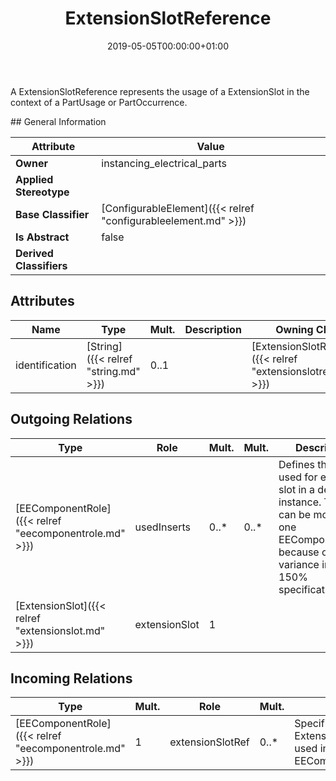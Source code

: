 ﻿---
title: ExtensionSlotReference
toc: false
type: specs
date: "2019-05-05T00:00:00+01:00"
draft: false
menu_name: vec120

# Prev/next pager order (if `docs_section_pager` enabled in `params.toml`)
weight: 
---
<html>   <head>     </head>   <body>     <p> A ExtensionSlotReference represents the usage of a ExtensionSlot in the context of a PartUsage or PartOccurrence.      </p>    </body> </html> 
## General Information

| Attribute               | Value |
|-------------------------|-------|
| **Owner**               | instancing_electrical_parts |
| **Applied Stereotype**  |   |
| **Base Classifier**     | [ConfigurableElement]({{< relref "configurableelement.md" >}})<br/>  |
| **Is Abstract**         | false |
| **Derived Classifiers** |   |


## Attributes
|  Name  |  Type  |  Mult.  |  Description  |  Owning Classifier  |
|--------|--------|---------|---------------|--------------|
|identification | [String]({{< relref "string.md" >}}) | 0..1 |  | [ExtensionSlotReference]({{< relref "extensionslotreference.md" >}}) |

## Outgoing Relations
|    Type  |   Role   |   Mult.   |   Mult.   |   Description   |
|----------|----------|-----------|-----------|-----------------|
| [EEComponentRole]({{< relref "eecomponentrole.md" >}}) | usedInserts | 0..* | 0..* | Defines the inserts used for extension slot in a defined instance. These can be more than one EEComponentRole, because of variance in a 150% specification.  |
| [ExtensionSlot]({{< relref "extensionslot.md" >}}) | extensionSlot | 1 |  |  |
##  Incoming Relations
|    Type  |   Mult.  |   Role    |   Mult.   |   Description  |
|----------|----------|-----------|-----------|----------------|
| [EEComponentRole]({{< relref "eecomponentrole.md" >}}) | 1 | extensionSlotRef | 0..* | Specifies the ExtensionSlotReferences used in the EEComponentRole.  |
